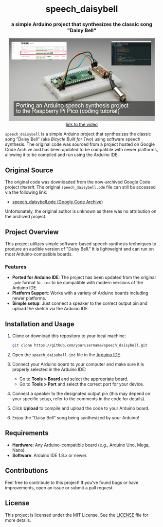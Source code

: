 <h1 align="center">speech_daisybell</h1>
<h3 align="center"> a simple Arduino project that synthesizes the classic song "Daisy Bell"</h3>  
<p align="center"> 
  <img src="img/splash.jpg" alt="project picture" width="480px" height="270px"><br>
  <a href="https://youtu.be/Pm4Z5yXaRCk">link to the video</a>
</p>

`speech_daisybell` is a simple Arduino project that synthesizes the classic song "Daisy Bell" (aka *Bicycle Built for Two*) using software speech synthesis. The original code was sourced from a project hosted on Google Code Archive and has been updated to be compatible with newer platforms, allowing it to be compiled and run using the Arduino IDE.

## Original Source

The original code was downloaded from the now-archived Google Code project *tinkerit*. The original `speech_daisybell.pde` file can still be accessed via the following link:

- [speech_daisybell.pde (Google Code Archive)](https://storage.googleapis.com/google-code-archive-downloads/v2/code.google.com/tinkerit/speech_daisybell.pde)

Unfortunately, the original author is unknown as there was no attribution on the archived project.

## Project Overview

This project utilizes simple software-based speech synthesis techniques to produce an audible version of "Daisy Bell." It is lightweight and can run on most Arduino-compatible boards.

### Features
- **Ported for Arduino IDE**: The project has been updated from the original `.pde` format to `.ino` to be compatible with modern versions of the Arduino IDE.
- **Platform Support**: Works with a variety of Arduino boards including newer platforms.
- **Simple setup**: Just connect a speaker to the correct output pin and upload the sketch via the Arduino IDE.

## Installation and Usage

1. Clone or download this repository to your local machine:
   ```bash
   git clone https://github.com/yourusername/speech_daisybell.git
   ```

2. Open the `speech_daisybell.ino` file in the [Arduino IDE](https://www.arduino.cc/en/Main/Software).

3. Connect your Arduino board to your computer and make sure it is properly selected in the Arduino IDE:
   - Go to **Tools > Board** and select the appropriate board.
   - Go to **Tools > Port** and select the correct port for your device.

4. Connect a speaker to the designated output pin (this may depend on your specific setup, refer to the comments in the code for details).

5. Click **Upload** to compile and upload the code to your Arduino board.

6. Enjoy the "Daisy Bell" song being synthesized by your Arduino!

## Requirements

- **Hardware**: Any Arduino-compatible board (e.g., Arduino Uno, Mega, Nano).
- **Software**: Arduino IDE 1.8.x or newer.

## Contributions

Feel free to contribute to this project! If you've found bugs or have improvements, open an issue or submit a pull request.

## License

This project is licensed under the MIT License. See the [LICENSE](./LICENSE) file for more details.
